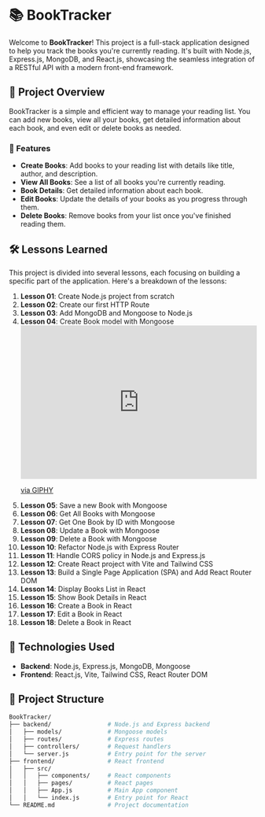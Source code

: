 # 📚 BookTracker

Welcome to **BookTracker**! This project is a full-stack application designed to help you track the books you're currently reading. It's built with Node.js, Express.js, MongoDB, and React.js, showcasing the seamless integration of a RESTful API with a modern front-end framework.

## 🚀 Project Overview

BookTracker is a simple and efficient way to manage your reading list. You can add new books, view all your books, get detailed information about each book, and even edit or delete books as needed.

### 🌟 Features
- **Create Books**: Add books to your reading list with details like title, author, and description.
- **View All Books**: See a list of all books you're currently reading.
- **Book Details**: Get detailed information about each book.
- **Edit Books**: Update the details of your books as you progress through them.
- **Delete Books**: Remove books from your list once you've finished reading them.

## 🛠️ Lessons Learned

This project is divided into several lessons, each focusing on building a specific part of the application. Here's a breakdown of the lessons:

1. **Lesson 01**: Create Node.js project from scratch
2. **Lesson 02**: Create our first HTTP Route
3. **Lesson 03**: Add MongoDB and Mongoose to Node.js
4. **Lesson 04**: Create Book model with Mongoose
   <iframe src="https://giphy.com/embed/aCWGPsYb9tSta3ZsOx" width="480" height="312" style="" frameBorder="0" class="giphy-embed" allowFullScreen></iframe><p><a href="https://giphy.com/gifs/aCWGPsYb9tSta3ZsOx">via GIPHY</a></p>
6. **Lesson 05**: Save a new Book with Mongoose
7. **Lesson 06**: Get All Books with Mongoose
8. **Lesson 07**: Get One Book by ID with Mongoose
9. **Lesson 08**: Update a Book with Mongoose
10. **Lesson 09**: Delete a Book with Mongoose
11. **Lesson 10**: Refactor Node.js with Express Router
12. **Lesson 11**: Handle CORS policy in Node.js and Express.js
13. **Lesson 12**: Create React project with Vite and Tailwind CSS
14. **Lesson 13**: Build a Single Page Application (SPA) and Add React Router DOM
15. **Lesson 14**: Display Books List in React
16. **Lesson 15**: Show Book Details in React
17. **Lesson 16**: Create a Book in React
18. **Lesson 17**: Edit a Book in React
19. **Lesson 18**: Delete a Book in React

## 🧰 Technologies Used

- **Backend**: Node.js, Express.js, MongoDB, Mongoose
- **Frontend**: React.js, Vite, Tailwind CSS, React Router DOM

## 📂 Project Structure

```bash
BookTracker/
├── backend/                # Node.js and Express backend
│   ├── models/             # Mongoose models
│   ├── routes/             # Express routes
│   ├── controllers/        # Request handlers
│   └── server.js           # Entry point for the server
├── frontend/               # React frontend
│   ├── src/
│   │   ├── components/     # React components
│   │   ├── pages/          # React pages
│   │   ├── App.js          # Main App component
│   │   └── index.js        # Entry point for React
└── README.md               # Project documentation
